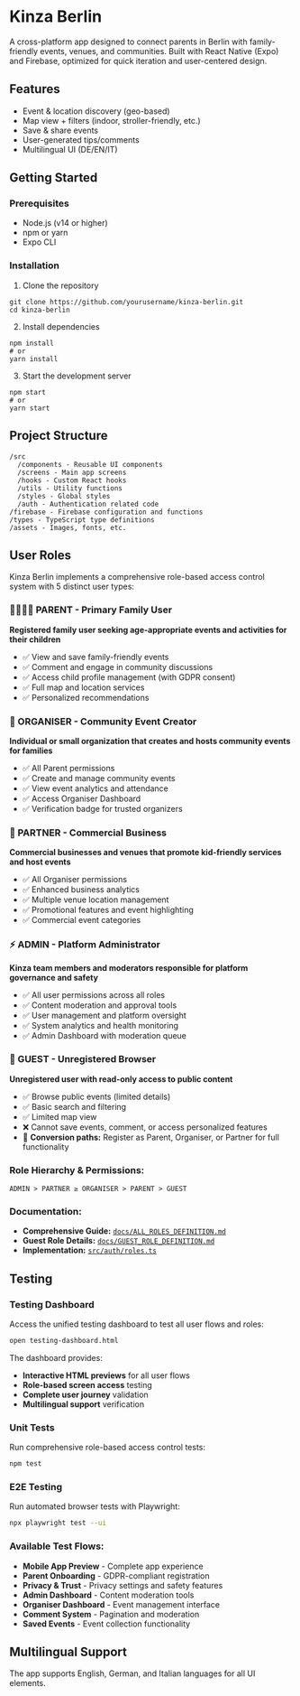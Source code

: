 # Kinza Berlin

A cross-platform app designed to connect parents in Berlin with family-friendly events, venues, and communities. Built with React Native (Expo) and Firebase, optimized for quick iteration and user-centered design.

## Features

- Event & location discovery (geo-based)
- Map view + filters (indoor, stroller-friendly, etc.)
- Save & share events
- User-generated tips/comments
- Multilingual UI (DE/EN/IT)

## Getting Started

### Prerequisites

- Node.js (v14 or higher)
- npm or yarn
- Expo CLI

### Installation

1. Clone the repository
```
git clone https://github.com/yourusername/kinza-berlin.git
cd kinza-berlin
```

2. Install dependencies
```
npm install
# or
yarn install
```

3. Start the development server
```
npm start
# or
yarn start
```

## Project Structure

```
/src
  /components - Reusable UI components
  /screens - Main app screens
  /hooks - Custom React hooks
  /utils - Utility functions
  /styles - Global styles
  /auth - Authentication related code
/firebase - Firebase configuration and functions
/types - TypeScript type definitions
/assets - Images, fonts, etc.
```

## User Roles

Kinza Berlin implements a comprehensive role-based access control system with 5 distinct user types:

### **👨‍👩‍👧‍👦 PARENT** - Primary Family User
**Registered family user seeking age-appropriate events and activities for their children**
- ✅ View and save family-friendly events
- ✅ Comment and engage in community discussions
- ✅ Access child profile management (with GDPR consent)
- ✅ Full map and location services
- ✅ Personalized recommendations

### **📅 ORGANISER** - Community Event Creator
**Individual or small organization that creates and hosts community events for families**
- ✅ All Parent permissions
- ✅ Create and manage community events
- ✅ View event analytics and attendance
- ✅ Access Organiser Dashboard
- ✅ Verification badge for trusted organizers

### **🏢 PARTNER** - Commercial Business
**Commercial businesses and venues that promote kid-friendly services and host events**
- ✅ All Organiser permissions
- ✅ Enhanced business analytics
- ✅ Multiple venue location management
- ✅ Promotional features and event highlighting
- ✅ Commercial event categories

### **⚡ ADMIN** - Platform Administrator
**Kinza team members and moderators responsible for platform governance and safety**
- ✅ All user permissions across all roles
- ✅ Content moderation and approval tools
- ✅ User management and platform oversight
- ✅ System analytics and health monitoring
- ✅ Admin Dashboard with moderation queue

### **👤 GUEST** - Unregistered Browser
**Unregistered user with read-only access to public content**
- ✅ Browse public events (limited details)
- ✅ Basic search and filtering
- ✅ Limited map view
- ❌ Cannot save events, comment, or access personalized features
- 🔄 **Conversion paths:** Register as Parent, Organiser, or Partner for full functionality

### **Role Hierarchy & Permissions:**
```
ADMIN > PARTNER ≥ ORGANISER > PARENT > GUEST
```

### **Documentation:**
- **Comprehensive Guide:** [`docs/ALL_ROLES_DEFINITION.md`](docs/ALL_ROLES_DEFINITION.md)
- **Guest Role Details:** [`docs/GUEST_ROLE_DEFINITION.md`](docs/GUEST_ROLE_DEFINITION.md)
- **Implementation:** [`src/auth/roles.ts`](src/auth/roles.ts)

## Testing

### **Testing Dashboard**
Access the unified testing dashboard to test all user flows and roles:
```bash
open testing-dashboard.html
```

The dashboard provides:
- **Interactive HTML previews** for all user flows
- **Role-based screen access** testing
- **Complete user journey** validation
- **Multilingual support** verification

### **Unit Tests**
Run comprehensive role-based access control tests:
```bash
npm test
```

### **E2E Testing**
Run automated browser tests with Playwright:
```bash
npx playwright test --ui
```

### **Available Test Flows:**
- **Mobile App Preview** - Complete app experience
- **Parent Onboarding** - GDPR-compliant registration
- **Privacy & Trust** - Privacy settings and safety features
- **Admin Dashboard** - Content moderation tools
- **Organiser Dashboard** - Event management interface
- **Comment System** - Pagination and moderation
- **Saved Events** - Event collection functionality

## Multilingual Support

The app supports English, German, and Italian languages for all UI elements.
